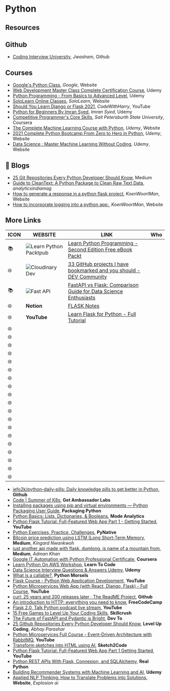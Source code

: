 # Python

## Resources

## Github

- [Coding Interview University](https://github.com/jwasham/coding-interview-university?fbclid=IwAR031SuIcbhYI3lsJIsay6u_sDPaeCaaB8bGaiznN5RxcqJI7WCEDwkvwDg), _Jwasham_, Github

## Courses

- [Google's Python Class](https://developers.google.com/edu/python/?hl=en), _Google_, Website
- [Web Development Master Class Complete Certification Course](https://www.udemy.com/course/web-development-masterclass-complete-certificate-course/?couponCode=YOUACCEL49269), Udemy
- [Python Programming - From Basics to Advanced Level](https://www.udemy.com/course/python-programming-beginner-to-advanced/?ranMID=39197&ranEAID=%2F7fFXpljNdk&ranSiteID=_7fFXpljNdk-rorvNtWbidTez5YGtKtQaQ&utm_source=aff-campaign&utm_medium=udemyads&LSNPUBID=%2F7fFXpljNdk&couponCode=FREEJUN2), Udemy
- [SoloLearn Online Classes](https://www.sololearn.com/home), _SoloLearn_, Website
- [Should You Learn Django or Flask 2021](https://www.youtube.com/watch?v=FW1LOP09RM8), _CodeWithHarry_, YouTube
- [Python for Beginners By Imran Syed](https://www.coursera.org/learn/ibm-containers-docker-kubernetes-openshift), _Imran Syed_, Udemy
- [Competitive Programmer's Core Skills](https://www.coursera.org/learn/competitive-programming-core-skills), _Sait Petersburth State University_, Coursera
- [The Complete Machine Learning Course with Python](https://www.udemy.com/course/machine-learning-course-with-python/?ranMID=39197&ranEAID=At6Vw*QceKk&ranSiteID=At6Vw.QceKk-AthbjHIIzaWgJw4hwhKdbw&LSNPUBID=At6Vw*QceKk&utm_source=aff-campaign&utm_medium=udemyads), _Udemy_, Website
- [2021 Complete Python Bootcamp From Zero to Hero in Python](https://www.udemy.com/course/complete-python-bootcamp/?ranMID=39197&ranEAID=At6Vw*QceKk&ranSiteID=At6Vw.QceKk-2wz8mhH7LSiCgDXnO9oe.w&LSNPUBID=At6Vw*QceKk&utm_source=aff-campaign&utm_medium=udemyads), _Udemy_, Website
- [Data Science : Master Machine Learning Without Coding](https://www.udemy.com/course/hands-on-machine-learning-without-writing-code/?ranMID=39197&ranEAID=At6Vw*QceKk&ranSiteID=At6Vw.QceKk-q.mYx_zj2g3S3SQhm5zxyw&LSNPUBID=At6Vw*QceKk&utm_source=aff-campaign&utm_medium=udemyads), _Udemy_, Website

## 📝 Blogs

- [25 Git Repositories Every Python Developer Should Know](https://link.medium.com/jgt5M1xp8gb), Medium
- [Guide to CleanText: A Python Package to Clean Raw Text Data](https://analyticsindiamag.com/guide-to-cleantext-a-python-package-to-clean-raw-text-data/), _analyticsindiamag_
- [How to generate a response in a python flask project](https://koenwoortman.com/python-flask-return-json-response/), _KoenWoortMan_, Website
- [How to incorporate logging into a python app:](https://levelup.gitconnected.com/tutorial-on-python-logging-ac5f21e0a00), _KoenWoortMan_, Website

## More Links

| ICON | WEBSITE                                                                                                                                                                              | LINK                                                                                                                                                             | Who |
| ---- | ------------------------------------------------------------------------------------------------------------------------------------------------------------------------------------ | ---------------------------------------------------------------------------------------------------------------------------------------------------------------- | --- |
| 📚   | ![Learn Python](https://d2aov160eccqlv.cloudfront.net/271739eb287c43adb004792095a0b2fc/images/7e26cb80ef4e68f870f1e40b5ef46584.ico) Packtpub                                         | [Learn Python Programming - Second Edition Free eBook Packt](https://www.packtpub.com/free-ebook/learn-python-programming-second-edition/9781788996662)          |     |
| 🌐   | ![Cloudinary](https://res.cloudinary.com/practicaldev/image/fetch/s--E8ak4Hr1--/c_limit,f_auto,fl_progressive,q_auto,w_32/https://dev-to.s3.us-east-2.amazonaws.com/favicon.ico) Dev | [33 GitHub projects I have bookmarked and you should - DEV Community](https://dev.to/devdefinitive/33-github-projects-i-have-bookmarked-and-you-should-298o)     |     |
| 📚   | ![Fast API](https://analyticsindiamag.com/wp-content/uploads/2019/11/cropped-aim-new-logo-1-22-3-32x32.jpg)                                                                          | [FastAPI vs Flask: Comparison Guide for Data Science Enthusiasts](https://analyticsindiamag.com/fastapi-vs-flask-comparison-guide-for-data-science-enthusiasts/) |     |
| 🌐   | **Notion**                                                                                                                                                                           | [FLASK Notes](https://www.notion.so/FLASK-Notes-550ca32db66d4f8999ac94ac1df78674)                                                                                |
| 🌐   | **YouTube**                                                                                                                                                                          | [Learn Flask for Python - Full Tutorial](https://www.youtube.com/watch?v=Z1RJmh_OqeA&t=883s)                                                                     |     |
| 🌐   |                                                                                                                                                                                      |                                                                                                                                                                  |     |
| 🌐   |                                                                                                                                                                                      |                                                                                                                                                                  |     |
| 🌐   |                                                                                                                                                                                      |                                                                                                                                                                  |     |
| 🌐   |                                                                                                                                                                                      |                                                                                                                                                                  |     |
| 🌐   |                                                                                                                                                                                      |                                                                                                                                                                  |     |
| 🌐   |                                                                                                                                                                                      |                                                                                                                                                                  |     |
| 🌐   |                                                                                                                                                                                      |                                                                                                                                                                  |     |
| 🌐   |                                                                                                                                                                                      |                                                                                                                                                                  |     |
| 🌐   |                                                                                                                                                                                      |                                                                                                                                                                  |     |
| 🌐   |                                                                                                                                                                                      |                                                                                                                                                                  |     |
| 🌐   |                                                                                                                                                                                      |                                                                                                                                                                  |     |
| 🌐   |                                                                                                                                                                                      |                                                                                                                                                                  |     |
| 🌐   |                                                                                                                                                                                      |                                                                                                                                                                  |     |
| 🌐   |                                                                                                                                                                                      |                                                                                                                                                                  |     |
| 🌐   |                                                                                                                                                                                      |                                                                                                                                                                  |     |
| 🌐   |                                                                                                                                                                                      |                                                                                                                                                                  |     |
| 🌐   |                                                                                                                                                                                      |                                                                                                                                                                  |     |
| 🌐   |                                                                                                                                                                                      |                                                                                                                                                                  |     |
| 🌐   |                                                                                                                                                                                      |                                                                                                                                                                  |     |

- [jefo2k/python-daily-pills: Daily knowledge pills to get better in Python](https://github.com/jefo2k/python-daily-pills), **Github**
- [Code | Summer of K8s](https://www.getambassador.io/summer-of-k8s/code/#month1-challenges), **Get Ambassador Labs**
- [Installing packages using pip and virtual environments — Python Packaging User Guide](https://packaging.python.org/guides/installing-using-pip-and-virtual-environments/), **Packaging Python**
- [Python Basics: Lists, Dictionaries, & Booleans](https://mode.com/python-tutorial/python-basics/), **Mode Analytics**
- [Python Flask Tutorial: Full-Featured Web App Part 1 - Getting Started](https://www.youtube.com/watch?v=MwZwr5Tvyxo), **YouTube**
- [Python Exercises, Practice, Challenges](https://pynative.com/python-exercises-with-solutions/), **PyNative**
- [Bitcoin price prediction using LSTM (Long Short-Term Memory](https://kingard-nwankwoh01.medium.com/bitcoin-price-prediction-using-lstm-long-short-term-memory-b6bfe1aa14ef), **Medium**, _Kingard Nwankwoh_
- [just another api made with flask. dumlong, is name of a mountain from](https://medium.com/@khanadnanxyz/just-another-api-made-with-flask-e7fe57145b31), **Medium**, _Adman Khan_
- [Google IT Automation with Python Professional Certificate](https://www.coursera.org/professional-certificates/google-it-automation), **Coursera**
- [Learn Python On AWS Workshop](https://learn-to-code.workshop.aws/), **Learn To Code**
- [Data Science Interview Questions & Answers Udemy](https://www.udemy.com/course/data-science-interview-questions-and-answers/?couponCode=DS_INTERVIEW_UPLATZ), **Udemy**
- [What is a callable?](https://www.pythonmorsels.com/topics/callables/), **Python Morsels**
- [Flask Course - Python Web Application Development](https://www.youtube.com/watch?v=Qr4QMBUPxWo), **YouTube**
- [Python Microservices Web App (with React, Django, Flask) - Full Course](https://www.youtube.com/watch?v=0iB5IPoTDts), **YouTube**
- [curl: 25 years and 200 releases later · The ReadME Project](https://github.com/readme/podcast/curl-25-years), **Github**
- [An introduction to HTTP: everything you need to know](https://www.freecodecamp.org/news/http-and-everything-you-need-to-know-about-it/), **FreeCodeCamp**
- [Flask 2.0, Talk Python podcast live stream](https://www.youtube.com/watch?v=G54QyX_lWo8), **YouTube**
- [15 Free Games to Level Up Your Coding Skills](https://skillcrush.com/blog/free-coding-games/), **Skillcrush**
- [The Future of FastAPI and Pydantic is Bright](https://dev.to/tiangolo/the-future-of-fastapi-and-pydantic-is-bright-3pbm), **Dev To**
- [25 Github Repositories Every Python Developer Should Know](https://levelup.gitconnected.com/25-github-repositories-every-python-developer-should-know-ac848f6aa1fe), **Level Up Coding**, _Abhay Parashar_
- [Python Microservices Full Course - Event-Driven Architecture with RabbitMQ](https://www.youtube.com/watch?v=ddrucr_aAzA), **YouTube**
- [Transform sketches into HTML using AI](https://sketch2code.azurewebsites.net/), **Sketch2Code**
- [Python Flask Tutorial: Full-Featured Web App Part 1 Getting Started](https://www.youtube.com/watch?v=MwZwr5Tvyxo), **YouTube**
- [Python REST APIs With Flask, Connexion, and SQLAlchemy](https://realpython.com/flask-connexion-rest-api/), **Real Python**
- [Building Recommender Systems with Machine Learning and AI](https://www.udemy.com/course/building-recommender-systems-with-machine-learning-and-ai/), **Udemy**
- [Applied NLP Thinking: How to Translate Problems into Solutions](https://explosion.ai/blog/applied-nlp-thinking), **Website**, _Explosion ai_
